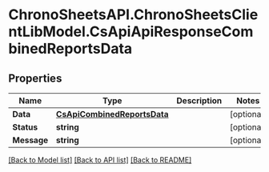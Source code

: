 # ChronoSheetsAPI.ChronoSheetsClientLibModel.CsApiApiResponseCombinedReportsData
## Properties

Name | Type | Description | Notes
------------ | ------------- | ------------- | -------------
**Data** | [**CsApiCombinedReportsData**](CsApiCombinedReportsData.md) |  | [optional] 
**Status** | **string** |  | [optional] 
**Message** | **string** |  | [optional] 

[[Back to Model list]](../README.md#documentation-for-models) [[Back to API list]](../README.md#documentation-for-api-endpoints) [[Back to README]](../README.md)

